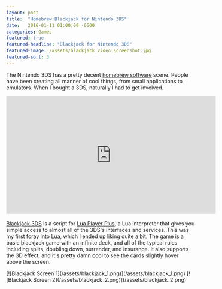 ```yaml
---
layout: post
title:  "Homebrew Blackjack for Nintendo 3DS"
date:   2016-01-11 01:00:00 -0500
categories: Games
featured: true
featured-headline: "Blackjack for Nintendo 3DS"
featured-image: /assets/blackjack_video_screenshot.jpg
featured-sort: 3
---
```


The Nintendo 3DS has a pretty decent [homebrew software](https://en.wikipedia.org/wiki/Homebrew_%28video_games%29) scene. People have been creating all manner of cool things, from small applications to emulators. When I bought a 3DS, naturally I had to get involved.

<div class='video-container'>
<div class="youtube-wrapper">
<iframe width="560px" height="315px" src="https://www.youtube.com/embed/7OjF8Y5Q0Qk" frameborder="0" allowfullscreen>
</iframe>
</div>
</div>

[Blackjack 3DS](https://github.com/keanutah/blackjack-3ds) is a script for [Lua Player Plus](https://github.com/Rinnegatamante/lpp-3ds), a Lua interpreter that gives you simple access to almost all of the 3DS's interfaces and services. This was my first foray into Lua, which I ended up liking quite a bit. The game is a basic blackjack game with an infinite deck, and all of the typical rules including splits, doubling down, surrender, and insurance. It also supports the 3D effect, and it's pretty damn cool to see the cards slightly hover above the screen.

<div class='image-container'>
[![Blackjack Screen 1](/assets/blackjack_1.png)](/assets/blackjack_1.png)
[![Blackjack Screen 2](/assets/blackjack_2.png)](/assets/blackjack_2.png)
</div>